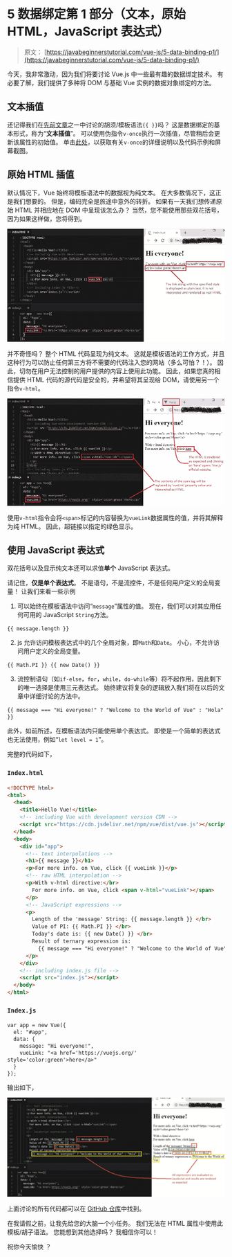 # 5 数据绑定第 1 部分（文本，原始 HTML，JavaScript 表达式）

> 原文： [https://javabeginnerstutorial.com/vue-js/5-data-binding-p1/](https://javabeginnerstutorial.com/vue-js/5-data-binding-p1/)

今天，我非常激动，因为我们将要讨论 Vue.js 中一些最有趣的数据绑定技术。 有必要了解，我们提供了多种将 DOM 与基础 Vue 实例的数据对象绑定的方法。

## 文本插值

还记得我们在[先前文章](https://javabeginnerstutorial.com/js/vue-js/2-template-syntax-reactivity/)之一中讨论的胡须/模板语法`{{ }}`吗？ 这是数据绑定的基本形式，称为“**文本插值**”。 可以使用伪指令`v-once`执行一次插值，尽管稍后会更新该属性的初始值。 单击[此处](https://javabeginnerstutorial.com/vue-js/3-vue-directives/)，以获取有关`v-once`的详细说明以及代码示例和屏幕截图。

## 原始 HTML 插值

默认情况下，Vue 始终将模板语法中的数据视为纯文本。 在大多数情况下，这正是我们想要的。 但是，编码完全是旅途中意外的转折。 如果有一天我们想传递原始 HTML 并相应地在 DOM 中呈现该怎么办？ 当然，您不能使用那些双花括号，因为如果这样做，您将得到。

![data binding raw HTML](img/70ef2d5460c92c8046ff872d1c287630.png)

并不奇怪吗？ 整个 HTML 代码呈现为纯文本。 这就是模板语法的工作方式，并且这种行为可以防止任何第三方将不需要的代码注入您的网站（多么可怕？！）。 因此，切勿在用户无法控制的用户提供的内容上使用此功能。 因此，如果您真的相信提供 HTML 代码的源代码是安全的，并希望将其呈现给 DOM，请使用另一个指令`v-html`。

![v-html](img/6a0607653cf9dc089d2f8898879809a8.png)

使用`v-html`指令会将`<span>`标记的内容替换为`vueLink`数据属性的值，并将其解释为纯 HTML。 因此，超链接以指定的绿色显示。

## 使用 JavaScript 表达式

双花括号以及显示纯文本还可以求值**单个** JavaScript 表达式。

请记住，**仅是单个表达式**。 不是语句，不是流控件，不是任何用户定义的全局变量！ 让我们来看一些示例

1.  可以始终在模板语法中访问“`message`”属性的值。 现在，我们可以对其应用任何可用的 JavaScript `String`方法。

```jsscript
{{ message.length }}
```

2.  js 允许访问模板表达式中的几个全局对象，即`Math`和`Date`。 小心，不允许访问用户定义的全局变量。

```jsscript
{{ Math.PI }} {{ new Date() }}
```

3.  流控制语句（如`if-else`，`for`，`while`，`do-while`等）将不起作用，因此剩下的唯一选择是使用三元表达式。 始终建议将复杂的逻辑放入我们将在以后的文章中详细讨论的方法中。

```jsscript
{{ message === "Hi everyone!" ? "Welcome to the World of Vue" : "Hola" }}
```

此外，如前所述，在模板语法内只能使用单个表达式。 即使是一个简单的表达式也无法使用，例如“`let level = 1`”。

完整的代码如下，

### `Index.html`

```html
<!DOCTYPE html>
<html>
  <head>
    <title>Hello Vue!</title>
    <!-- including Vue with development version CDN -->
    <script src="https://cdn.jsdelivr.net/npm/vue/dist/vue.js"></script>
  </head>
  <body>
    <div id="app">
      <!-- text interpolations -->
      <h1>{{ message }}</h1>
      <p>For more info. on Vue, click {{ vueLink }}</p>
      <!-- raw HTML interpolation -->
      <p>With v-html directive:</br>
        For more info. on Vue, click <span v-html="vueLink"></span>
      </p>
      <!-- JavaScript expressions -->
      <p>
        Length of the 'message' String: {{ message.length }} </br>
        Value of PI: {{ Math.PI }} </br>
        Today's date is: {{ new Date() }} </br>
        Result of ternary expression is:
          {{ message === "Hi everyone!" ? "Welcome to the World of Vue" : "Hola" }} </br>
      </p>
    </div>
    <!-- including index.js file -->
    <script src="index.js"></script>
  </body>
</html>
```

### `Index.js`

```jsscript
var app = new Vue({
  el: "#app",
  data: {
    message: "Hi everyone!",
    vueLink: "<a href='https://vuejs.org/' style='color:green'>here</a>"
  }
});
```

输出如下，

![Using JavaScript expressions](img/b723c5b8f6cfc7058907ba787ddf98ee.png)

上面讨论的所有代码都可以在 [GitHub 仓库](https://github.com/JBTAdmin/vuejs)中找到。

在我请假之前，让我先给您的大脑一个小任务。 我们无法在 HTML 属性中使用此模板/胡子语法。 您能想到其他选择吗？ 我相信你可以！

祝你今天愉快 ？

